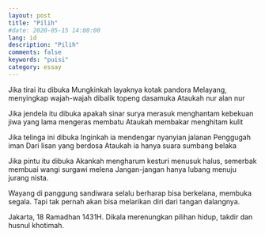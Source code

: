 ```yaml
---
layout: post
title: "Pilih"
#date: 2020-05-15 14:00:00
lang: id
description: "Pilih"
comments: false
keywords: "puisi"
category: essay
---
```


Jika tirai itu dibuka
Mungkinkah layaknya kotak pandora
Melayang, menyingkap wajah-wajah dibalik topeng dasamuka
Ataukah nur alan nur

Jika jendela itu dibuka
apakah sinar surya merasuk
menghantam kebekuan jiwa
yang lama mengeras membatu
Ataukah membakar menghitam kulit

Jika telinga ini dibuka
Inginkah ia mendengar nyanyian jalanan
Penggugah iman
Dari lisan yang berdosa
Ataukah ia hanya suara sumbang belaka

Jika pintu itu dibuka
Akankah mengharum kesturi
menusuk halus, semerbak membuai
wangi surgawi melena
Jangan-jangan hanya lubang menuju jurang nista.

Wayang di panggung sandiwara selalu berharap bisa berkelana, membuka segala.
Tapi tak pernah akan bisa melarikan diri dari tangan dalangnya.

Jakarta, 18 Ramadhan 1431H.
Dikala merenungkan pilihan hidup, takdir dan husnul khotimah.

